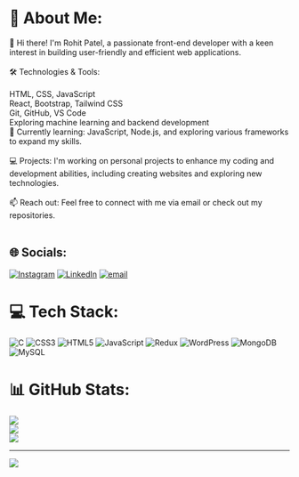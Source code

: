 # 💫 About Me:
👋 Hi there! I'm Rohit Patel, a passionate front-end developer with a keen interest in building user-friendly and efficient web applications.<br><br>🛠️ Technologies & Tools:<br><br>HTML, CSS, JavaScript<br>React, Bootstrap, Tailwind CSS<br>Git, GitHub, VS Code<br>Exploring machine learning and backend development<br>🌱 Currently learning: JavaScript, Node.js, and exploring various frameworks to expand my skills.<br><br>💻 Projects: I'm working on personal projects to enhance my coding and development abilities, including creating websites and exploring new technologies.<br><br>📫 Reach out: Feel free to connect with me via email or check out my repositories.<br><br>


## 🌐 Socials:
[![Instagram](https://img.shields.io/badge/Instagram-%23E4405F.svg?logo=Instagram&logoColor=white)](https://instagram.com/tejas6919) [![LinkedIn](https://img.shields.io/badge/LinkedIn-%230077B5.svg?logo=linkedin&logoColor=white)](https://linkedin.com/in/rohitpatel6919) [![email](https://img.shields.io/badge/Email-D14836?logo=gmail&logoColor=white)](mailto:patelrohit6919@gmail.com) 

# 💻 Tech Stack:
![C](https://img.shields.io/badge/c-%2300599C.svg?style=for-the-badge&logo=c&logoColor=white) ![CSS3](https://img.shields.io/badge/css3-%231572B6.svg?style=for-the-badge&logo=css3&logoColor=white) ![HTML5](https://img.shields.io/badge/html5-%23E34F26.svg?style=for-the-badge&logo=html5&logoColor=white) ![JavaScript](https://img.shields.io/badge/javascript-%23323330.svg?style=for-the-badge&logo=javascript&logoColor=%23F7DF1E) ![Redux](https://img.shields.io/badge/redux-%23593d88.svg?style=for-the-badge&logo=redux&logoColor=white) ![WordPress](https://img.shields.io/badge/WordPress-%23117AC9.svg?style=for-the-badge&logo=WordPress&logoColor=white) ![MongoDB](https://img.shields.io/badge/MongoDB-%234ea94b.svg?style=for-the-badge&logo=mongodb&logoColor=white) ![MySQL](https://img.shields.io/badge/mysql-4479A1.svg?style=for-the-badge&logo=mysql&logoColor=white)
# 📊 GitHub Stats:
![](https://github-readme-stats.vercel.app/api?username=rohit6919&theme=dark&hide_border=false&include_all_commits=false&count_private=false)<br/>
![](https://github-readme-streak-stats.herokuapp.com/?user=rohit6919&theme=dark&hide_border=false)<br/>
![](https://github-readme-stats.vercel.app/api/top-langs/?username=rohit6919&theme=dark&hide_border=false&include_all_commits=false&count_private=false&layout=compact)

---
[![](https://visitcount.itsvg.in/api?id=rohit6919&icon=0&color=0)](https://visitcount.itsvg.in)

<!-- Proudly created with GPRM ( https://gprm.itsvg.in ) -->
